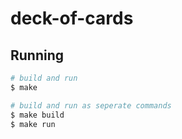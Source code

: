 # deck-of-cards

## Running

```sh
# build and run
$ make

# build and run as seperate commands
$ make build
$ make run
```
